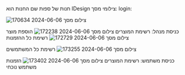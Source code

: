 חנות של ספות
שם החנות הוא IDesign
צילומי מסך:
login:

![צילום מסך 2024-06-06 170634](https://github.com/yiskaAvramsky/ProjectSubmission/assets/145584571/a18dd60e-c191-449d-b72b-b6295ac96a22)

כניסת מנהל:
רשימת המוצרים
![צילום מסך 2024-06-06 172238](https://github.com/yiskaAvramsky/ProjectSubmission/assets/145584571/2755858e-aea9-4463-ab03-6a407addaa74)
הוספת מוצר
![צילום מסך 2024-06-06 172729](https://github.com/yiskaAvramsky/ProjectSubmission/assets/145584571/19bbb462-aa22-4ac5-aa59-b88dc7b0e1a6)
רשימת כל ההזמנות

רשימת כל המשתמשים
![צילום מסך 2024-06-06 173255](https://github.com/yiskaAvramsky/ProjectSubmission/assets/145584571/65e9486e-ba51-4678-ba70-473af54d75de)

כניסת משתמש:
רשימת המוצרים
![צילום מסך 2024-06-06 173402](https://github.com/yiskaAvramsky/ProjectSubmission/assets/145584571/5f18eb03-d8d2-4689-aab1-e6dd403c0b33)
הזמנות משתמש נוכחי


